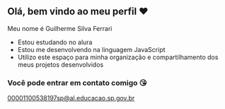 ## Olá, bem vindo ao meu perfil ❤️

Meu nome é Guilherme Silva Ferrari

- Estou estudando no alura
- Estou me desenvolvendo na linguagem JavaScript
- Utilizo este espaço para minha organização e compartilhamento dos meus projetos desenvolvidos

### Você pode entrar em contato comigo 😘

00001100538197sp@al.educacao.sp.gov.br

